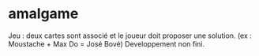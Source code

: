 # amalgame
Jeu : deux cartes sont associé et le joueur doit proposer une solution. (ex : Moustache + Max Do = José Bové)
Developpement non fini.
